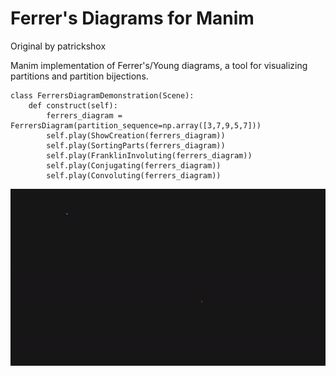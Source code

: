 # Ferrer's Diagrams for Manim
Original by patrickshox

Manim implementation of Ferrer's/Young diagrams, a tool for visualizing partitions and partition bijections.
```
class FerrersDiagramDemonstration(Scene):
    def construct(self):
        ferrers_diagram = FerrersDiagram(partition_sequence=np.array([3,7,9,5,7]))
        self.play(ShowCreation(ferrers_diagram))
        self.play(SortingParts(ferrers_diagram))
        self.play(FranklinInvoluting(ferrers_diagram))
        self.play(Conjugating(ferrers_diagram))
        self.play(Convoluting(ferrers_diagram))
```
![](Demo.gif)
